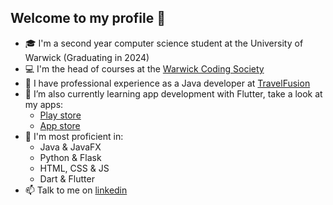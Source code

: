 ## Welcome to my profile 🙌

- 🎓 I'm a second year computer science student at the University of Warwick (Graduating in 2024)
- 💻 I'm the head of courses at the [Warwick Coding Society](https://www.warwickcodingsociety.com/)
- 💼 I have professional experience as a Java developer at [TravelFusion](https://corporate.travelfusion.com)
- 🌱 I’m also currently learning app development with Flutter, take a look at my apps:
  * [Play store](https://play.google.com/store/apps/developer?id=Pzet)
  * [App store](https://apps.apple.com/us/developer/piotr-zychlinski/id1624241787)
- 🧠 I'm most proficient in:
  * Java & JavaFX
  * Python & Flask
  * HTML, CSS & JS
  * Dart & Flutter
- 📫 Talk to me on [linkedin](https://www.linkedin.com/in/piotr-zychlinski-63a205226/) 
